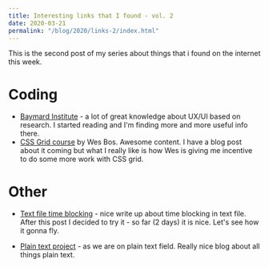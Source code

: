 ```yaml
---
title: Interesting links that I found - vol. 2
date: 2020-03-21
permalink: "/blog/2020/links-2/index.html"
---
```


This is the second post of my series about things that i found on the internet this week.

# Coding

- [Baymard Institute](https://baymard.com/) - a lot of great knowledge about UX/UI based on research.
  I started reading and I'm finding more and more useful info there.
- [CSS Grid course](cssgrid.io/) by Wes Bos. Awesome content. I have a blog post about it coming but
  what I really like is how Wes is giving me incentive to do some more work with CSS grid.

# Other

- [Text file time blocking](https://www.calnewport.com/blog/2020/03/16/text-file-time-blocking/) - nice
  write up about time blocking in text file. After this post I decided to try it - so far (2 days) it
  is nice. Let's see how it gonna fly.

- [Plain text project](https://plaintextproject.online/) - as we are on plain text field. Really nice
  blog about all things plain text.

